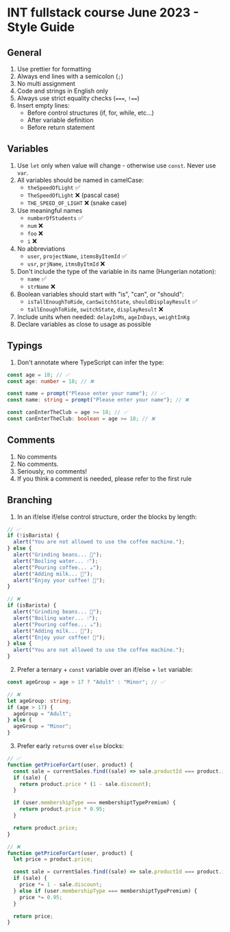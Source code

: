# INT fullstack course June 2023 - Style Guide

## General

1. Use prettier for formatting
2. Always end lines with a semicolon (`;`)
3. No multi assignment
4. Code and strings in English only
5. Always use strict equality checks (`===`, `!==`)
6. Insert empty lines:
   - Before control structures (if, for, while, etc...)
   - After variable definition
   - Before return statement

## Variables

1. Use `let` only when value will change - otherwise use `const`. Never use `var`.
2. All variables should be named in camelCase:
   - `theSpeedOfLight` ✅
   - `TheSpeedOfLight` ❌ (pascal case)
   - `THE_SPEED_OF_LIGHT` ❌ (snake case)
3. Use meaningful names
   - `numberOfStudents` ✅
   - `num` ❌
   - `foo` ❌
   - `i` ❌
4. No abbreviations
   - `user`, `projectName`, `itemsByItemId` ✅
   - `usr`, `prjName`, `itmsByItmId` ❌
5. Don't include the type of the variable in its name (Hungerian notation):
   - `name` ✅
   - `strName` ❌
6. Boolean variables should start with "is", "can", or "should":
   - `isTallEnoughToRide`, `canSwitchState`, `shouldDisplayResult` ✅
   - `tallEnoughToRide`, `switchState`, `displayResult` ❌
7. Include units when needed: `delayInMs`, `ageInDays`, `weightInKg`
8. Declare variables as close to usage as possible

## Typings

1. Don't annotate where TypeScript can infer the type:

```typescript
const age = 18; // ✅
const age: number = 18; // ❌

const name = prompt("Please enter your name"); // ✅
const name: string = prompt("Please enter your name"); // ❌

const canEnterTheClub = age >= 18; // ✅
const canEnterTheClub: boolean = age >= 18; // ❌
```

## Comments

1. No comments
2. No comments.
3. Seriously, no comments!
4. If you think a comment is needed, please refer to the first rule

## Branching

1. In an if/else if/else control structure, order the blocks by length:

```typescript
// ✅
if (!isBarista) {
  alert("You are not allowed to use the coffee machine.");
} else {
  alert("Grinding beans... 🫘");
  alert("Boiling water... 💧");
  alert("Pouring coffee... ☕");
  alert("Adding milk... 🐄");
  alert("Enjoy your coffee! 🍵");
}

// ❌
if (isBarista) {
  alert("Grinding beans... 🫘");
  alert("Boiling water... 💧");
  alert("Pouring coffee... ☕");
  alert("Adding milk... 🐄");
  alert("Enjoy your coffee! 🍵");
} else {
  alert("You are not allowed to use the coffee machine.");
}
```

2. Prefer a ternary + `const` variable over an if/else + `let` variable:

```typescript
const ageGroup = age > 17 ? "Adult" : "Minor"; // ✅

// ❌
let ageGroup: string;
if (age > 17) {
  ageGroup = "Adult";
} else {
  ageGroup = "Minor";
}
```

3. Prefer early `return`s over `else` blocks:

```typescript
// ✅
function getPriceForCart(user, product) {
  const sale = currentSales.find((sale) => sale.productId === product.id);
  if (sale) {
    return product.price * (1 - sale.discount);
  }

  if (user.membershipType === membershiptTypePremium) {
    return product.price * 0.95;
  }

  return product.price;
}

// ❌
function getPriceForCart(user, product) {
  let price = product.price;

  const sale = currentSales.find((sale) => sale.productId === product.id);
  if (sale) {
    price *= 1 - sale.discount;
  } else if (user.membershipType === membershiptTypePremium) {
    price *= 0.95;
  }

  return price;
}
```
